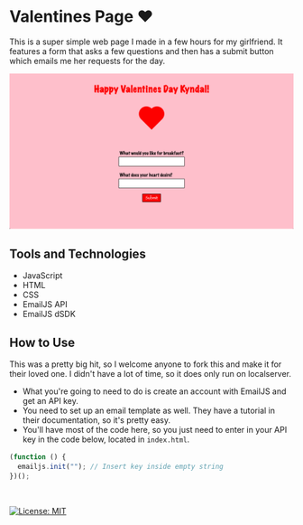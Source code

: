 # Valentines Page :hearts:

This is a super simple web page I made in a few hours for my girlfriend. It features a form that asks a few questions and then has a submit button which emails me her requests for the day.

![valentines web page](images/valentines.png)

## Tools and Technologies

- JavaScript
- HTML
- CSS
- EmailJS API
- EmailJS dSDK

## How to Use

This was a pretty big hit, so I welcome anyone to fork this and make it for their loved one. I didn't have a lot of time, so it does only run on localserver.

- What you're going to need to do is create an account with EmailJS and get an API key.
- You need to set up an email template as well. They have a tutorial in their documentation, so it's pretty easy.
- You'll have most of the code here, so you just need to enter in your API key in the code below, located in `index.html`.

```js
(function () {
  emailjs.init(""); // Insert key inside empty string
})();
```

<br />

[![License: MIT](https://img.shields.io/badge/License-MIT-yellow.svg)](https://opensource.org/licenses/MIT)
